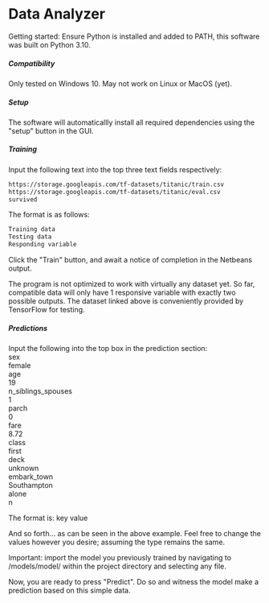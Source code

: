 # Data Analyzer

Getting started:
Ensure Python is installed and added to PATH, this software was built on Python 3.10.

##### Compatibility
Only tested on Windows 10. May not work on Linux or MacOS (yet).

##### Setup
The software will automaticallly install all required dependencies using the "setup" button in the GUI.

##### Training
Input the following text into the top three text fields respectively:

```sh
https://storage.googleapis.com/tf-datasets/titanic/train.csv
https://storage.googleapis.com/tf-datasets/titanic/eval.csv
survived
```
The format is as follows:
```sh
Training data
Testing data
Responding variable
```
Click the "Train" button, and await a notice of completion in the Netbeans output.

The program is not optimized to work with virtually any dataset yet. So far, compatible data will only have 1 responsive variable with exactly two possible outputs. The dataset linked above is conveniently provided by TensorFlow for testing.

##### Predictions
Input the following into the top box in the prediction section:  
sex  
female  
age   
19  
n_siblings_spouses   
1  
parch   
0  
fare  
8.72  
class  
first  
deck  
unknown  
embark_town  
Southampton   
alone  
n  

The format is:
key
value  

And so forth... as can be seen in the above example. Feel free to change the values however you desire; assuming the type remains the same.

Important: import the model you previously trained by navigating to /models/model/ within the project directory and selecting any file.

Now, you are ready to press "Predict". Do so and witness the model make a prediction based on this simple data.
